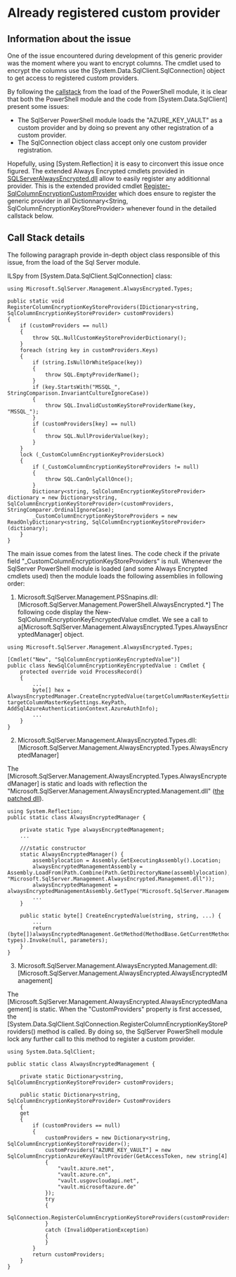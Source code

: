 # Already registered custom provider

## Information about the issue

One of the issue encountered during development of this generic provider was the moment where you want to encrypt columns. The cmdlet used to encrypt the columns use the [System.Data.SqlClient.SqlConnection] object to get access to registered custom providers.

By following the <a href="#callstack">callstack</a> from the load of the PowerShell module, it is clear that both the PowerShell module and the code from [System.Data.SqlClient] present some issues:
- The SqlServer PowerShell module loads the "AZURE_KEY_VAULT" as a custom provider and by doing so prevent any other registration of a custom provider.
- The SqlConnection object class accept only one custom provider registration.



Hopefully, using [System.Reflection] it is easy to circonvert this issue once figured. The extended Always Encrypted cmdlets provided in [SQLServerAlwaysEncrypted.dll](bin/SQLServerAlwaysEncrypted.dll) allow to easily register any additionnal provider. This is the extended provided cmdlet [Register-SqlColumnEncryptionCustomProvider](NET/src/SQLServerAlwaysEncrypted\SQLServerAlwaysEncrypted/Cmdlets/ExtendedCmdlets.cs) which does ensure to register the generic provider in all Dictionnary<String, SqlColumnEncryptionKeyStoreProvider> whenever found in the detailed callstack below.

## <span id="callstack">Call Stack details</span>

The following paragraph provide in-depth object class responsible of this issue, from the load of the Sql Server module.

ILSpy from [System.Data.SqlClient.SqlConnection] class:
```CSharp
using Microsoft.SqlServer.Management.AlwaysEncrypted.Types;

public static void RegisterColumnEncryptionKeyStoreProviders(IDictionary<string, SqlColumnEncryptionKeyStoreProvider> customProviders)
{
	if (customProviders == null)
	{
		throw SQL.NullCustomKeyStoreProviderDictionary();
	}
	foreach (string key in customProviders.Keys)
	{
		if (string.IsNullOrWhiteSpace(key))
		{
			throw SQL.EmptyProviderName();
		}
		if (key.StartsWith("MSSQL_", StringComparison.InvariantCultureIgnoreCase))
		{
			throw SQL.InvalidCustomKeyStoreProviderName(key, "MSSQL_");
		}
		if (customProviders[key] == null)
		{
			throw SQL.NullProviderValue(key);
		}
	}
	lock (_CustomColumnEncryptionKeyProvidersLock)
	{
		if (_CustomColumnEncryptionKeyStoreProviders != null)
		{
			throw SQL.CanOnlyCallOnce();
		}
		Dictionary<string, SqlColumnEncryptionKeyStoreProvider> dictionary = new Dictionary<string, SqlColumnEncryptionKeyStoreProvider>(customProviders, StringComparer.OrdinalIgnoreCase);
		_CustomColumnEncryptionKeyStoreProviders = new ReadOnlyDictionary<string, SqlColumnEncryptionKeyStoreProvider>(dictionary);
	}
}
```

The main issue comes from the latest lines. The code check if the private field "_CustomColumnEncryptionKeyStoreProviders" is null. Whenever the SqlServer PowerShell module is loaded (and some Always Encrypted cmdlets used) then the module loads the following assemblies in following order:

1. Microsoft.SqlServer.Management.PSSnapins.dll: [Microsoft.SqlServer.Management.PowerShell.AlwaysEncrypted.*]
The following code display the New-SqlColumnEncryptionKeyEncryptedValue cmdlet. We see a call to a[Microsoft.SqlServer.Management.AlwaysEncrypted.Types.AlwaysEncryptedManager] object.

```CSharp
using Microsoft.SqlServer.Management.AlwaysEncrypted.Types;

[Cmdlet("New", "SqlColumnEncryptionKeyEncryptedValue")]
public class NewSqlColumnEncryptionKeyEncryptedValue : Cmdlet {
    protected override void ProcessRecord()
	{
		...
        byte[] hex = AlwaysEncryptedManager.CreateEncryptedValue(targetColumnMasterKeySettings.KeyStoreProviderName, targetColumnMasterKeySettings.KeyPath, AddSqlAzureAuthenticationContext.AzureAuthInfo);
		...
	}
}
```

2. Microsoft.SqlServer.Management.AlwaysEncrypted.Types.dll: [Microsoft.SqlServer.Management.AlwaysEncrypted.Types.AlwaysEncryptedManager]

The [Microsoft.SqlServer.Management.AlwaysEncrypted.Types.AlwaysEncryptedManager] is static and loads with reflection the "Microsoft.SqlServer.Management.AlwaysEncrypted.Management.dll" ([the patched dll](bin/Microsoft.SqlServer.Management.AlwaysEncrypted.Management.dll)). 

```CSharp
using System.Reflection;
public static class AlwaysEncryptedManager {

    private static Type alwaysEncryptedManagement;
    ...

    ///static constructor
    static AlwaysEncryptedManager() {
        assemblylocation = Assembly.GetExecutingAssembly().Location;
        alwaysEncryptedManagementAssembly = Assembly.LoadFrom(Path.Combine(Path.GetDirectoryName(assemblylocation), "Microsoft.SqlServer.Management.AlwaysEncrypted.Management.dll"));
        alwaysEncryptedManagement = alwaysEncryptedManagementAssembly.GetType("Microsoft.SqlServer.Management.AlwaysEncrypted.Management.AlwaysEncryptedManagement");
        ...
    }

    public static byte[] CreateEncryptedValue(string, string, ...) {
        ...
        return (byte[])alwaysEncryptedManagement.GetMethod(MethodBase.GetCurrentMethod().Name, types).Invoke(null, parameters);
    }
}
```


3. Microsoft.SqlServer.Management.AlwaysEncrypted.Management.dll: [Microsoft.SqlServer.Management.AlwaysEncrypted.AlwaysEncryptedManagement]

The [Microsoft.SqlServer.Management.AlwaysEncrypted.AlwaysEncryptedManagement] is static. When the "CustomProviders" property is first accessed, the [System.Data.SqlClient.SqlConnection.RegisterColumnEncryptionKeyStoreProviders() method is called. By doing so, the SqlServer PowerShell module lock any further call to this method to register a custom provider.


```CSharp
using System.Data.SqlClient;

public static class AlwaysEncryptedManagement {
    
    private static Dictionary<string, SqlColumnEncryptionKeyStoreProvider> customProviders;

    public static Dictionary<string, SqlColumnEncryptionKeyStoreProvider> CustomProviders
    {
	get
	{
		if (customProviders == null)
		{
			customProviders = new Dictionary<string, SqlColumnEncryptionKeyStoreProvider>();
			customProviders["AZURE_KEY_VAULT"] = new SqlColumnEncryptionAzureKeyVaultProvider(GetAccessToken, new string[4]
			{
				"vault.azure.net",
				"vault.azure.cn",
				"vault.usgovcloudapi.net",
				"vault.microsoftazure.de"
			});
			try
			{
				SqlConnection.RegisterColumnEncryptionKeyStoreProviders(customProviders);
			}
			catch (InvalidOperationException)
			{
			}
		}
		return customProviders;
	}
}
```
